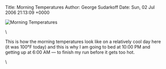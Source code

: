 Title: Morning Temperatures
Author: George Sudarkoff
Date: Sun, 02 Jul 2006 21:13:09 +0000

![Morning
Temperatures](http://s3.media.squarespace.com/production/398961/6786677/images/20060702-2217-morning_temps.png)

\

This is how the morning temperatures look like on a relatively cool day
here (it was 100°F today) and this is why I am going to bed at 10:00 PM
and getting up at 6:00 AM — to finish my run before it gets too hot.

\

